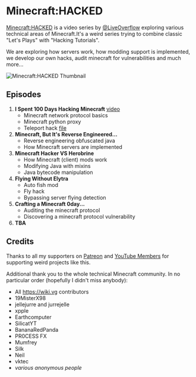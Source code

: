 # Minecraft:HACKED

[Minecraft:HACKED](https://www.youtube.com/playlist?list=PLhixgUqwRTjwvBI-hmbZ2rpkAl4lutnJG) is a video series by [@LiveOverflow](https://twitter.com/LiveOverflow) exploring various technical areas of Minecraft.It's a weird series trying to combine classic "Let's Plays" with "Hacking Tutorials".

We are exploring how servers work, how modding support is implemented, we develop our own hacks, audit minecraft for vulnerabilities and much more...

![Minecraft:HACKED Thumbnail](https://img.youtube.com/vi/Ekcseve-mOg/maxresdefault.jpg)

## Episodes

1. **I Spent 100 Days Hacking Minecraft** [video](https://www.youtube.com/watch?v=Ekcseve-mOg&list=PLhixgUqwRTjwvBI-hmbZ2rpkAl4lutnJG&index=1)
   - Minecraft network protocol basics
   - Minecraft python proxy
   - Teleport hack [file](/01_protocol_proxy/teleport_proxy.py)
2. **Minecraft, But It's Reverse Engineered...**
   - Reverse engineering obfuscated java
   - How Minecraft servers are implemented
3. **Minecraft Hacker VS Herobrine**
   - How Minecraft (client) mods work
   - Modifying Java with mixins
   - Java bytecode manipulation
4. **Flying Without Elytra**
   - Auto fish mod
   - Fly hack
   - Bypassing server flying detection
5. **Crafting a Minecraft 0day...**
   - Auditing the minecraft protocol
   - Discovering a minecraft protocol vulnerability
6. **TBA**

## Credits

Thanks to all my supporters on [Patreon](https://www.patreon.com/liveoverflow) and [YouTube Members](https://www.youtube.com/c/LiveOverflow/join) for supporting weird projects like this.

Additional thank you to the whole technical Minecraft community. In no particular order (hopefully I didn't miss anybody):

- All https://wiki.vg contributors
- 19MisterX98
- jellejurre and jurrejelle
- xpple
- Earthcomputer
- SilicatYT
- BananaRedPanda
- PR0CESS FX
- Mumfrey
- Silk
- Neil
- vktec
- _various anonymous people_
